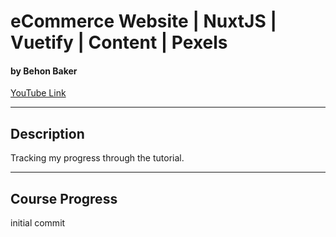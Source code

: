 # eCommerce Website | NuxtJS | Vuetify | Content | Pexels

#### by Behon Baker

[YouTube Link](https://www.youtube.com/watch?v=NCAbUAI2V_I)

---

## Description

Tracking my progress through the tutorial.

---

## Course Progress

initial commit
